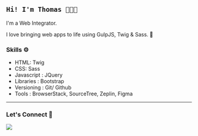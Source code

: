 ## **`Hi! I'm Thomas 👨🏻‍💻`**

I'm a Web Integrator.

I love bringing web apps to life using GulpJS, Twig & Sass. 🌱

### Skills ⚙️

- HTML: Twig
- CSS: Sass
- Javascript : JQuery
- Libraries : Bootstrap
- Versioning : Git/ Github
- Tools : BrowserStack, SourceTree, Zeplin, Figma

---

### Let's Connect 🔗

[![](https://img.shields.io/badge/linkedin-%230077B5.svg?&style=for-the-badge&logo=linkedin&logoColor=white0e76a8)](https://www.linkedin.com/in/thomasbarnab%C3%A9/)
